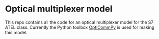 # Optical multiplexer model

This repo contains all the code for an optical multiplexer model for the S7 ATEL class. Currently the Python toolbox [OptiCommPy](https://github.com/edsonportosilva/OptiCommPy) is used for making this model.